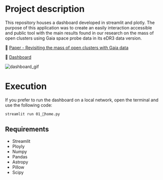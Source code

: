 # Project description

This repository houses a dashboard developed in streamlit and plotly. The purpose of this application was to create an easily interaction accessible and public tool with the main results found in our research on the mass of open clusters using Gaia space probe data in its eDR3 data version.

🔗 [Paper - Revisiting the mass of open clusters with Gaia data](https://academic.oup.com/mnras/article/525/2/2315/7233111?guestAccessKey=dd38b380-3cfc-40e7-b29d-66c1c9a819f3&utm_source=authortollfreelink&utm_campaign=mnras&utm_medium=email)

🔗 [Dashboard](https://ocmass.streamlit.app/)

![dashboard_gif](https://raw.githubusercontent.com/ander-son-almeida/DashboardOCmass/main/images/dashboard_gif.gif)



# Execution

If you prefer to run the dashboard on a local network, open the terminal and use the following code:

```Bash
streamlit run 01_🔵home.py
```

## Requirements

- Streamlit
- Ployly
- Numpy
- Pandas
- Astropy
- Pillow
- Scipy


